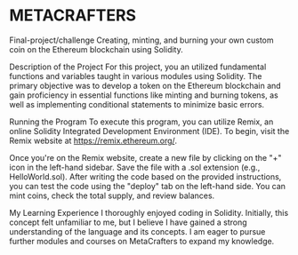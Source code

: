 # METACRAFTERS

Final-project/challenge
Creating, minting, and burning your own custom coin on the Ethereum blockchain using Solidity.

Description of the Project
For this project, you an utilized fundamental functions and variables taught in various modules using Solidity. The primary objective was to develop a token on the Ethereum blockchain and gain proficiency in essential functions like minting and burning tokens, as well as implementing conditional statements to minimize basic errors.

Running the Program
To execute this program, you can utilize Remix, an online Solidity Integrated Development Environment (IDE). To begin, visit the Remix website at https://remix.ethereum.org/.

Once you're on the Remix website, create a new file by clicking on the "+" icon in the left-hand sidebar. Save the file with a .sol extension (e.g., HelloWorld.sol). After writing the code based on the provided instructions, you can test the code using the "deploy" tab on the left-hand side. You can mint coins, check the total supply, and review balances.

My Learning Experience
I thoroughly enjoyed coding in Solidity. Initially, this concept felt unfamiliar to me, but I believe I have gained a strong understanding of the language and its concepts. I am eager to pursue further modules and courses on MetaCrafters to expand my knowledge.


